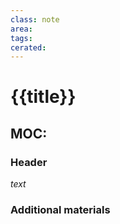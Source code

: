```yaml
---
class: note
area:
tags:
cerated:
---
```

# {{title}}

## MOC: 

### Header

*text*

### Additional materials
